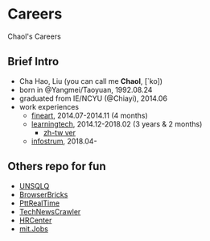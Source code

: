 # Careers
Chaol's Careers

## Brief Intro
- Cha Hao, Liu (you can call me **Chaol**, [\`ko])
- born in @Yangmei/Taoyuan, 1992.08.24
- graduated from IE/NCYU (@Chiayi), 2014.06
- work experiences
  - [fineart](https://github.com/ChaoLiou/Careers/tree/master/1.%20fineart-1407-1411), 2014.07-2014.11 (4 months)
  - [learningtech](https://github.com/ChaoLiou/Careers/tree/master/2.%20ltc-1412-1802), 2014.12-2018.02 (3 years & 2 months)
    - [zh-tw ver](https://github.com/ChaoLiou/Careers/blob/master/2.%20ltc-1412-1802/README.zh-tw.md)
  - [infostrum](https://github.com/ChaoLiou/Careers/tree/master/3.%20infostrum-1804), 2018.04- 

## Others repo for fun
- [UNSQLQ](https://github.com/ChaoLiou/UNSQLQ)
- [BrowserBricks](https://github.com/ChaoLiou/BrowserBricks)
- [PttRealTime](https://github.com/ChaoLiou/PttRealTime)
- [TechNewsCrawler](https://github.com/ChaoLiou/TechNewsCrawler)
- [HRCenter](https://github.com/ChaoLiou/HRCenter)
- [mit.Jobs](https://github.com/ChaoLiou/mit.Jobs)
